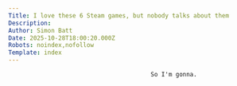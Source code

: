 ```yaml
---
Title: I love these 6 Steam games, but nobody talks about them
Description: 
Author: Simon Batt
Date: 2025-10-28T18:00:20.000Z
Robots: noindex,nofollow
Template: index
---
```


                                            So I'm gonna.
                                        